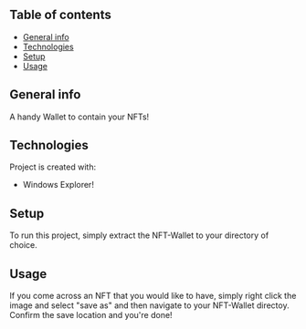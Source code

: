 ## Table of contents

- [General info](#general-info)
- [Technologies](#technologies)
- [Setup](#setup)
- [Usage](#usage)

## General info

A handy Wallet to contain your NFTs!

## Technologies

Project is created with:

- Windows Explorer!

## Setup

To run this project, simply extract the NFT-Wallet to your directory of choice.

## Usage

If you come across an NFT that you would like to have, simply right click the image and select "save as" and then navigate to your NFT-Wallet directoy.
Confirm the save location and you're done!
